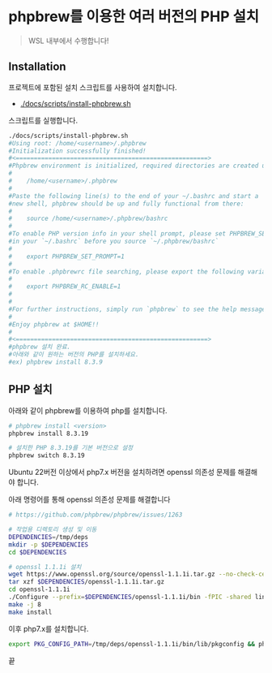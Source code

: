 # phpbrew를 이용한 여러 버전의 PHP 설치

> WSL 내부에서 수행합니다!

## Installation

프로젝트에 포함된 설치 스크립트를 사용하여 설치합니다.

- [./docs/scripts/install-phpbrew.sh](/docs/scripts/install-phpbrew.sh)

스크립트를 실행합니다.

```bash
./docs/scripts/install-phpbrew.sh
#Using root: /home/<username>/.phpbrew
#Initialization successfully finished!
#<=====================================================>
#Phpbrew environment is initialized, required directories are created under
#
#    /home/<username>/.phpbrew
#
#Paste the following line(s) to the end of your ~/.bashrc and start a
#new shell, phpbrew should be up and fully functional from there:
#
#    source /home/<username>/.phpbrew/bashrc
#
#To enable PHP version info in your shell prompt, please set PHPBREW_SET_PROMPT=1
#in your `~/.bashrc` before you source `~/.phpbrew/bashrc`
#
#    export PHPBREW_SET_PROMPT=1
#
#To enable .phpbrewrc file searching, please export the following variable:
#
#    export PHPBREW_RC_ENABLE=1
#
#
#For further instructions, simply run `phpbrew` to see the help message.
#
#Enjoy phpbrew at $HOME!!
#
#<=====================================================>
#phpbrew 설치 완료.
#아래와 같이 원하는 버전의 PHP를 설치하세요.
#ex) phpbrew install 8.3.9
```

## PHP 설치

아래와 같이 phpbrew를 이용하여 php를 설치합니다.

```bash
# phpbrew install <version>
phpbrew install 8.3.19

# 설치한 PHP 8.3.19를 기본 버전으로 설정
phpbrew switch 8.3.19
```

Ubuntu 22버전 이상에서 php7.x 버전을 설치하려면 openssl 의존성 문제를 해결해야 합니다.

아래 명령어를 통해 openssl 의존성 문제를 해결합니다

```bash
# https://github.com/phpbrew/phpbrew/issues/1263

# 작업용 디렉토리 생성 및 이동
DEPENDENCIES=/tmp/deps
mkdir -p $DEPENDENCIES
cd $DEPENDENCIES

# openssl 1.1.1i 설치
wget https://www.openssl.org/source/openssl-1.1.1i.tar.gz --no-check-certificate
tar xzf $DEPENDENCIES/openssl-1.1.1i.tar.gz
cd openssl-1.1.1i
./Configure --prefix=$DEPENDENCIES/openssl-1.1.1i/bin -fPIC -shared linux-x86_64
make -j 8
make install
```

이후 php7.x를 설치합니다.

```bash
export PKG_CONFIG_PATH=/tmp/deps/openssl-1.1.1i/bin/lib/pkgconfig && phpbrew install 7.4.33
```

끝
